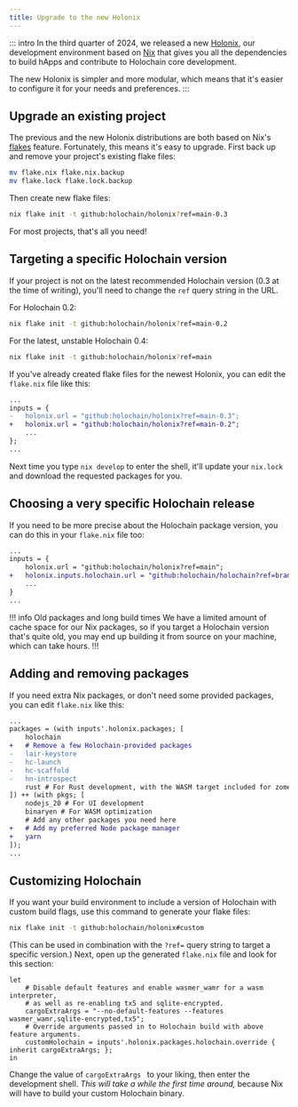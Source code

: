 ```yaml
---
title: Upgrade to the new Holonix
---
```


::: intro
In the third quarter of 2024, we released a new [Holonix](/get-started/install-advanced/#holonix-the-holochain-app-development-environment), our development environment based on [Nix](https://nixos.org) that gives you all the dependencies to build hApps and contribute to Holochain core development.

The new Holonix is simpler and more modular, which means that it's easier to configure it for your needs and preferences.
:::

## Upgrade an existing project

The previous and the new Holonix distributions are both based on Nix's [flakes](https://wiki.nixos.org/wiki/Flakes) feature. Fortunately, this means it's easy to upgrade. First back up and remove your project's existing flake files:

```bash
mv flake.nix flake.nix.backup
mv flake.lock flake.lock.backup
```

Then create new flake files:

```bash
nix flake init -t github:holochain/holonix?ref=main-0.3
```

For most projects, that's all you need!

## Targeting a specific Holochain version

If your project is not on the latest recommended Holochain version (0.3 at the time of writing), you'll need to change the `ref` query string in the URL.

For Holochain 0.2:

```bash
nix flake init -t github:holochain/holonix?ref=main-0.2
```

For the latest, unstable Holochain 0.4:

```bash
nix flake init -t github:holochain/holonix?ref=main
```

If you've already created flake files for the newest Holonix, you can edit the `flake.nix` file like this:

```diff
...
inputs = {
-   holonix.url = "github:holochain/holonix?ref=main-0.3";
+   holonix.url = "github:holochain/holonix?ref=main-0.2";
    ...
};
...
```

Next time you type `nix develop` to enter the shell, it'll update your `nix.lock` and download the requested packages for you.

## Choosing a very specific Holochain release

If you need to be more precise about the Holochain package version, you can do this in your `flake.nix` file too:

```diff
...
inputs = {
    holonix.url = "github:holochain/holonix?ref=main";
+   holonix.inputs.holochain.url = "github:holochain/holochain?ref=branch-or-tag-name";
    ...
}
...
```

!!! info Old packages and long build times
We have a limited amount of cache space for our Nix packages, so if you target a Holochain version that's quite old, you may end up building it from source on your machine, which can take hours.
!!!

## Adding and removing packages

If you need extra Nix packages, or don't need some provided packages, you can edit `flake.nix` like this:

```diff
...
packages = (with inputs'.holonix.packages; [
    holochain
+   # Remove a few Holochain-provided packages
-   lair-keystore
-   hc-launch
-   hc-scaffold
-   hn-introspect
    rust # For Rust development, with the WASM target included for zome builds
]) ++ (with pkgs; [
    nodejs_20 # For UI development
    binaryen # For WASM optimization
    # Add any other packages you need here
+   # Add my preferred Node package manager
+   yarn
]);
...
```

## Customizing Holochain

If you want your build environment to include a version of Holochain with custom build flags, use this command to generate your flake files:

```bash
nix flake init -t github:holochain/holonix#custom
```

(This can be used in combination with the `?ref=` query string to target a specific version.) Next, open up the generated `flake.nix` file and look for this section:

```
let
    # Disable default features and enable wasmer_wamr for a wasm interpreter,
    # as well as re-enabling tx5 and sqlite-encrypted.
    cargoExtraArgs = "--no-default-features --features wasmer_wamr,sqlite-encrypted,tx5";
    # Override arguments passed in to Holochain build with above feature arguments.
    customHolochain = inputs'.holonix.packages.holochain.override { inherit cargoExtraArgs; };
in
```

Change the value of `cargoExtraArgs ` to your liking, then enter the development shell. _This will take a while the first time around,_ because Nix will have to build your custom Holochain binary.